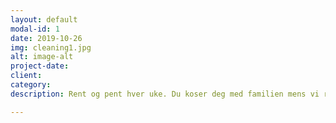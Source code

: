 ```yaml
---
layout: default
modal-id: 1
date: 2019-10-26
img: cleaning1.jpg
alt: image-alt
project-date: 
client: 
category: 
description: Rent og pent hver uke. Du koser deg med familien mens vi rydder og gjør det rent i hjemmet. Effektiv og grundig rengjøring med et smil og empati.

---
```

